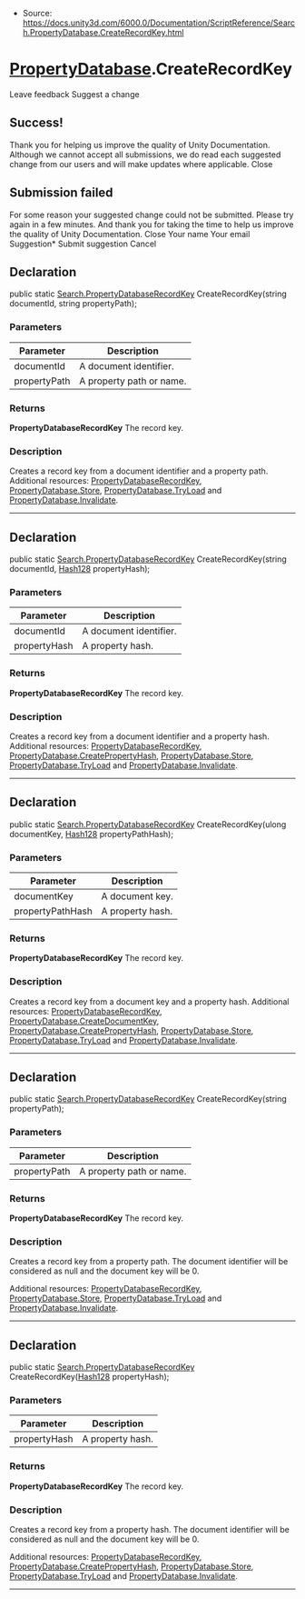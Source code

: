 * Source: https://docs.unity3d.com/6000.0/Documentation/ScriptReference/Search.PropertyDatabase.CreateRecordKey.html

#  [PropertyDatabase](https://docs.unity3d.com/6000.0/Documentation/ScriptReference/Search.PropertyDatabase.html).CreateRecordKey
Leave feedback
Suggest a change
## Success!
Thank you for helping us improve the quality of Unity Documentation. Although we cannot accept all submissions, we do read each suggested change from our users and will make updates where applicable.
Close
## Submission failed
For some reason your suggested change could not be submitted. Please <a>try again</a> in a few minutes. And thank you for taking the time to help us improve the quality of Unity Documentation.
Close
Your name Your email Suggestion* Submit suggestion
Cancel
## Declaration
public static [Search.PropertyDatabaseRecordKey](https://docs.unity3d.com/6000.0/Documentation/ScriptReference/Search.PropertyDatabaseRecordKey.html) CreateRecordKey(string documentId, string propertyPath); 
### Parameters
Parameter | Description  
---|---  
documentId | A document identifier.  
propertyPath | A property path or name.  
### Returns
**PropertyDatabaseRecordKey** The record key. 
### Description
Creates a record key from a document identifier and a property path.
Additional resources: [PropertyDatabaseRecordKey](https://docs.unity3d.com/6000.0/Documentation/ScriptReference/Search.PropertyDatabaseRecordKey.html), [PropertyDatabase.Store](https://docs.unity3d.com/6000.0/Documentation/ScriptReference/Search.PropertyDatabase.Store.html), [PropertyDatabase.TryLoad](https://docs.unity3d.com/6000.0/Documentation/ScriptReference/Search.PropertyDatabase.TryLoad.html) and [PropertyDatabase.Invalidate](https://docs.unity3d.com/6000.0/Documentation/ScriptReference/Search.PropertyDatabase.Invalidate.html).
* * *
## Declaration
public static [Search.PropertyDatabaseRecordKey](https://docs.unity3d.com/6000.0/Documentation/ScriptReference/Search.PropertyDatabaseRecordKey.html) CreateRecordKey(string documentId, [Hash128](https://docs.unity3d.com/6000.0/Documentation/ScriptReference/Hash128.html) propertyHash); 
### Parameters
Parameter | Description  
---|---  
documentId | A document identifier.  
propertyHash | A property hash.  
### Returns
**PropertyDatabaseRecordKey** The record key. 
### Description
Creates a record key from a document identifier and a property hash.
Additional resources: [PropertyDatabaseRecordKey](https://docs.unity3d.com/6000.0/Documentation/ScriptReference/Search.PropertyDatabaseRecordKey.html), [PropertyDatabase.CreatePropertyHash](https://docs.unity3d.com/6000.0/Documentation/ScriptReference/Search.PropertyDatabase.CreatePropertyHash.html), [PropertyDatabase.Store](https://docs.unity3d.com/6000.0/Documentation/ScriptReference/Search.PropertyDatabase.Store.html), [PropertyDatabase.TryLoad](https://docs.unity3d.com/6000.0/Documentation/ScriptReference/Search.PropertyDatabase.TryLoad.html) and [PropertyDatabase.Invalidate](https://docs.unity3d.com/6000.0/Documentation/ScriptReference/Search.PropertyDatabase.Invalidate.html).
* * *
## Declaration
public static [Search.PropertyDatabaseRecordKey](https://docs.unity3d.com/6000.0/Documentation/ScriptReference/Search.PropertyDatabaseRecordKey.html) CreateRecordKey(ulong documentKey, [Hash128](https://docs.unity3d.com/6000.0/Documentation/ScriptReference/Hash128.html) propertyPathHash); 
### Parameters
Parameter | Description  
---|---  
documentKey | A document key.  
propertyPathHash | A property hash.  
### Returns
**PropertyDatabaseRecordKey** The record key. 
### Description
Creates a record key from a document key and a property hash.
Additional resources: [PropertyDatabaseRecordKey](https://docs.unity3d.com/6000.0/Documentation/ScriptReference/Search.PropertyDatabaseRecordKey.html), [PropertyDatabase.CreateDocumentKey](https://docs.unity3d.com/6000.0/Documentation/ScriptReference/Search.PropertyDatabase.CreateDocumentKey.html), [PropertyDatabase.CreatePropertyHash](https://docs.unity3d.com/6000.0/Documentation/ScriptReference/Search.PropertyDatabase.CreatePropertyHash.html), [PropertyDatabase.Store](https://docs.unity3d.com/6000.0/Documentation/ScriptReference/Search.PropertyDatabase.Store.html), [PropertyDatabase.TryLoad](https://docs.unity3d.com/6000.0/Documentation/ScriptReference/Search.PropertyDatabase.TryLoad.html) and [PropertyDatabase.Invalidate](https://docs.unity3d.com/6000.0/Documentation/ScriptReference/Search.PropertyDatabase.Invalidate.html).
* * *
## Declaration
public static [Search.PropertyDatabaseRecordKey](https://docs.unity3d.com/6000.0/Documentation/ScriptReference/Search.PropertyDatabaseRecordKey.html) CreateRecordKey(string propertyPath); 
### Parameters
Parameter | Description  
---|---  
propertyPath | A property path or name.  
### Returns
**PropertyDatabaseRecordKey** The record key. 
### Description
Creates a record key from a property path.
The document identifier will be considered as null and the document key will be 0.  
  
Additional resources: [PropertyDatabaseRecordKey](https://docs.unity3d.com/6000.0/Documentation/ScriptReference/Search.PropertyDatabaseRecordKey.html), [PropertyDatabase.Store](https://docs.unity3d.com/6000.0/Documentation/ScriptReference/Search.PropertyDatabase.Store.html), [PropertyDatabase.TryLoad](https://docs.unity3d.com/6000.0/Documentation/ScriptReference/Search.PropertyDatabase.TryLoad.html) and [PropertyDatabase.Invalidate](https://docs.unity3d.com/6000.0/Documentation/ScriptReference/Search.PropertyDatabase.Invalidate.html).
* * *
## Declaration
public static [Search.PropertyDatabaseRecordKey](https://docs.unity3d.com/6000.0/Documentation/ScriptReference/Search.PropertyDatabaseRecordKey.html) CreateRecordKey([Hash128](https://docs.unity3d.com/6000.0/Documentation/ScriptReference/Hash128.html) propertyHash); 
### Parameters
Parameter | Description  
---|---  
propertyHash | A property hash.  
### Returns
**PropertyDatabaseRecordKey** The record key. 
### Description
Creates a record key from a property hash.
The document identifier will be considered as null and the document key will be 0.  
  
Additional resources: [PropertyDatabaseRecordKey](https://docs.unity3d.com/6000.0/Documentation/ScriptReference/Search.PropertyDatabaseRecordKey.html), [PropertyDatabase.CreatePropertyHash](https://docs.unity3d.com/6000.0/Documentation/ScriptReference/Search.PropertyDatabase.CreatePropertyHash.html), [PropertyDatabase.Store](https://docs.unity3d.com/6000.0/Documentation/ScriptReference/Search.PropertyDatabase.Store.html), [PropertyDatabase.TryLoad](https://docs.unity3d.com/6000.0/Documentation/ScriptReference/Search.PropertyDatabase.TryLoad.html) and [PropertyDatabase.Invalidate](https://docs.unity3d.com/6000.0/Documentation/ScriptReference/Search.PropertyDatabase.Invalidate.html).
* * *
